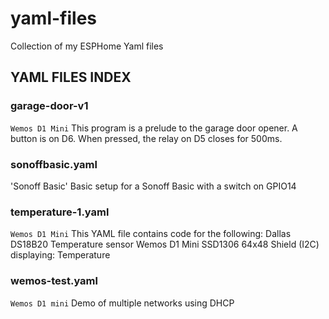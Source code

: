 # yaml-files
Collection of my ESPHome Yaml files

## YAML FILES INDEX

### garage-door-v1
 `Wemos D1 Mini`
 This program is a prelude to the garage door opener.
 A button is on D6. When pressed, the relay on D5 closes
 for 500ms.
 
### sonoffbasic.yaml
'Sonoff Basic'
Basic setup for a Sonoff Basic with a switch on GPIO14

### temperature-1.yaml
`Wemos D1 Mini`
 This YAML file contains code for the following:
  Dallas DS18B20 Temperature sensor 
  Wemos D1 Mini SSD1306 64x48 Shield (I2C) displaying:
    Temperature

### wemos-test.yaml
 `Wemos D1 mini`
 Demo of multiple networks using DHCP
